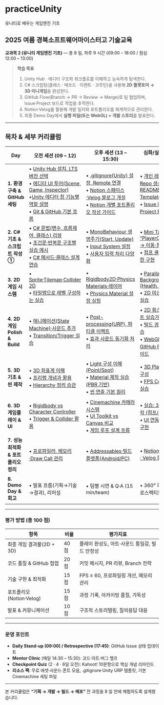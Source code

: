 # practiceUnity
유니티로 배우는 게임엔진 기초

## 2025 여름 경북소프트웨어마이스터고 기술교육

**교과목 2 (유니티 게임엔진 기초)** ― 총 8 일, 하루 9 시간 (09:00 – 18:00 / 점심 12:00 – 13:00)

> **학습 목표**
>
> 1. Unity Hub ‧ 에디터 구조와 워크플로를 이해하고 능숙하게 탐색한다.
> 2. C# 스크립팅(클래스 · 메쏘드 · 이벤트 · 코루틴)을 사용해 **2D 플랫포머 → 3D 미니게임**을 완성한다.
> 3. GitHub Flow(Branch → PR → Review → Merge)로 팀 협업하며, Issue·Project 보드로 작업을 추적한다.
> 4. Notion·Velog를 활용해 개발 일지와 포트폴리오를 체계적으로 관리한다.
> 5. 최종 Demo Day에서 **실행 파일(또는 WebGL) + 개발 스토리**를 발표한다.

---

## 목차 & 세부 커리큘럼

| Day                         | 오전 세션 (09 – 12)                                                                          | 오후 세션 (13 – 15:30)                                              | 심화/실습 (15:30 – 18)                                    | 일일 산출물 · 점검                                     |
| --------------------------- | ---------------------------------------------------------------------------------------- | --------------------------------------------------------------- | ----------------------------------------------------- | ----------------------------------------------- |
| **1. 환경 구축 & GitHub 세팅**    | • [Unity Hub 설치, LTS 버전 선택](./Day1/1-1.UnityHub설치LTS버전선택.md)<br>• [에디터 UI 투어(Scene, Game, Inspector)](./Day1/1-2.Unity에디터UI투어–SceneGameInspector창이해하기.md)<br>•[Unity 에디터 창 기능별 역할 설명](./Day1/1-2-1.Unity에디터창기능별역할설명.md)<br>• [Git & GitHub 기본 흐름](./Day1/1-3.Git&GitHub기본흐름.md)  | • [.gitignore(Unity) 설정, Remote 연결](./Day1/1-4.gitignore(Unity)설정Remote연결.md)<br>• [Notion 스페이스·Velog 블로그 개설](./Day1/1-5.Notion스페이스·Velog블로그개설.md)<br>• [Notion 개별 포트폴리오 작성 가이드](./Day1/1-5-1.Notion으로개별포트폴리오작성하기.md)  | • [개인 레포 + Org 팀 Repo 생성, README/Issue Template 작성](./Day1/1-6.개인레포+Org팀Repo생성READMEIssueTemplate작성.md)<br>• [Issue 라벨 및 Project Board 실습](./Day1/1-7.Issue라벨및ProjectBoard실습.md)        | ✔ Repo·Project 보드 생성<br>✔ Unity Sample Scene 커밋 |
| **2. C# 기초 & 스크립트 작성 ①**    | • [C# 문법(변수, 흐름제어, 클래스) 리뷰](./Day2/2-1.C샵문법리뷰.md)<br>• [조건문·반복문 구조별 실습 예시](./Day2/2-1-1.조건문·반복문구조별실습예시.md)<br>• [C# 메서드·클래스 설계 연습](./Day2/2-1-2.C샵메서드·클래스설계연습.md) | • [MonoBehaviour 생명주기(Start, Update)](./Day2/2-2.MonoBehaviour생명주기.md)<br>• [Input System 설정](./Day2/2-3.InputSystem설정하기.md)<br>• [사용자 입력 처리 다양화](./Day2/2-3-1.사용자입력처리다양화.md)        | • [Mini Task: “PlayerController.cs” → 이동·점프 구현](./Day2/2-4.MiniTask:`PlayerController.cs`–이동과점프구현.md)<br>• [점프 쿨타임/속도 제한 구현](./Day2/2-5.점프쿨타임속도제한구현.md)         | ✔ 캐릭터 이동 기능 PR + 코드리뷰                           |
| **3. 2D 게임 시스템**            | • [Sprite·Tilemap·Collider 2D](./Day3/3-1.SpriteTilemapCollider2D.md)<br>• [타일맵으로 레벨 구성하는 실습](./Day3/3-1-1.타일맵으로레벨구성하는실습.md)                                                | • [Rigidbody2D·Physics Materials·레이어](./Day3/3-2.Rigidbody2D·PhysicsMaterials·레이어.md)<br>• [Physics Material 설정 실험](./Day3/3-2-1.PhysicsMaterial설정실험.md)                             | • [Parallax Background, UI (Health, Score)](./Day3/3-3.ParallaxBackground&UI구현(HealthScore).md)<br>• [2D 미션 맵에 UI 반영 실습](./Day3/3-4.2D미션맵에UI반영실습.md)             | ✔ 2D Level 1 완성 & Prefab 정리                     |
| **4. 2D 게임 Polish & Build** | • [애니메이션(State Machine)·사운드 추가](Day4/4-1.애니메이션(StateMachine)·사운드추가.md)<br>• [Transition/Trigger 실습](./Day4/4-1-1.TransitionTrigger실습.md)                                              | • [Post-processing(URP), 파티클 이펙트](./Day4/4-2.Post-processing(URP)·파티클이펙트.md)<br>• [효과 사운드 동기화 처리](./Day4/4-2-1.효과사운드동기화처리.md)                                | • [2D 횡스크롤 프로젝트 실습가이드](./Day4/4-3.2D횡스크롤프로젝트실습가이드.md)<br>• [빌드 경량화 설정 연습](./Day4/4-3-1.빌드경량화설정연습.md)<br>• [WebGL 변환 및 GitHub Pages 배포 가이드](./Day4/4-3-2.WebGL변환및GitHubPages배포가이드.md)                         | ✔ 2D 횡스크롤 게임<br>✔ Velog Devlog 1편              |
| **5. 3D 기초 & 씬 제작**         | • [3D 좌표계 이해](Day5/5-1.3D좌표계이해.md)<br>• [프리팹 개념과 활용](Day5/5-2.프리팹개념과활용.md)<br>• [Hierarchy 정리 습관](Day5/5-3.Hierarchy정리습관.md)                                                          | • [Light 구성 이해 (Point/Spot)](Day5/5-4.Light구성이해(Point,Spot).md)<br>• [Material 제작 실습 (PBR 기반)](Day5/5-5.Material제작실습(PBR기반).md)<br>• [씬 연출 기본 원리]()                              | • [3D Playground 씬 구성](Day5/5-7.실습:3DPlayground씬구성.md)<br>• [FPS Controller 조작 실습](Day5/5-8.FPSController조작실습.md) | ✔ 3D 씬 스크린샷 PR<br>✔ PBR 머티리얼 적용 확인                                |
| **6. 3D 게임플레이 & UI**        | • [Rigidbody vs Character Controller]()<br>• [Trigger & Collider 활용]()                                                         | • [Cinemachine 카메라 시스템]()<br>• [UI Toolkit vs Canvas 비교]()<br>• [게임 루프 설계 흐름]()                                 | • [실습: 3D 미션 2종 제작 (점프/수집)]()<br>• [UI 연동 및 게임 루프 구현]()                       | ✔ 3D 미션 2개 클리어 가능<br>✔ UI 연동 체크 + PR                               |
| **7. 성능 최적화 & 포트폴리오 정리**    | • [프로파일러, 메모리·Draw Call 관리]()                                                                | • [Addressables·빌드 플랫폼(Android/PC)]()                               | • [Notion Case Study · Velog 회고 작성]()                     | ✔ 빌드 사이즈 < 100 MB<br>✔ 포트폴리오 초안                 |
| **8. Demo Day & 회고**        | • 발표 흐름(기획→기술→결과), 리허설                                                                   | • 팀별 시연 & Q·A (15 min/team)                                     | • 360° 피드백 · 레트로스펙티브                                  | ✔ 최종 Tag v1.0<br>✔ 수료증 & 포트폴리오 완료               |

---

### 평가 방법 (총 100 점)

| 항목                  | 비율   | 평가지표                        |
| ------------------- | ---- | --------------------------- |
| 최종 게임 결과물(2D + 3D)  | 40 점 | 플레이 완성도, 아트·사운드 통일감, 빌드 안정성 |
| 코드 품질 & GitHub 협업   | 20 점 | 커밋 메시지, PR 리뷰, Branch 전략    |
| 기술 구현 & 최적화         | 15 점 | FPS ≥ 60, 프로파일링 개선, 메모리 관리  |
| 포트폴리오(Notion·Velog) | 15 점 | 과정 기록, 아카이빙 품질, 가독성         |
| 발표 & 커뮤니케이션         | 10 점 | 구조적 스토리텔링, 질의응답 대응          |

---

### 운영 포인트

* **Daily Stand-up (09:00) / Retrospective (17:45)**: GitHub Issue 상태 업데이트
* **Mentor Clinic** (매일 14:30 – 15:30): 코드·아트·버그 헬프
* **Checkpoint Quiz** (2 · 4 · 6일 오전): Kahoot! 10문항으로 핵심 개념 리마인드
* **리소스 팩**: 무료 애셋·사운드·폰트 모음, .gitignore·Unity URP 템플릿, 기본 Cinemachine 세팅 파일

---

본 커리큘럼은 **“기획 → 개발 → 빌드 → 배포”** 전 과정을 8 일 안에 체험하도록 설계했습니다.
